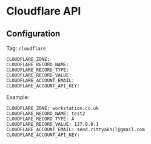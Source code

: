 # Cloudflare API

## Configuration

Tag: `cloudflare`
```shell
CLOUDFLARE_ZONE: 
CLOUDFLARE_RECORD_NAME: 
CLOUDFLARE_RECORD_TYPE: 
CLOUDFLARE_RECORD_VALUE: 
CLOUDFLARE_ACCOUNT_EMAIL: 
CLOUDFLARE_ACCOUNT_API_KEY:

```

Example:
```
CLOUDFLARE_ZONE: workstation.co.uk
CLOUDFLARE_RECORD_NAME: test2
CLOUDFLARE_RECORD_TYPE: A
CLOUDFLARE_RECORD_VALUE: 127.0.0.1
CLOUDFLARE_ACCOUNT_EMAIL: send.rittyakhil@gmail.com
CLOUDFLARE_ACCOUNT_API_KEY:
```
